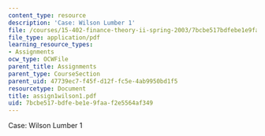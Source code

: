 ```yaml
---
content_type: resource
description: 'Case: Wilson Lumber 1'
file: /courses/15-402-finance-theory-ii-spring-2003/7bcbe517bdfebe1e9faaf2e5564af349_assign1wilson1.pdf
file_type: application/pdf
learning_resource_types:
- Assignments
ocw_type: OCWFile
parent_title: Assignments
parent_type: CourseSection
parent_uid: 47739ec7-f45f-d12f-fc5e-4ab9950bd1f5
resourcetype: Document
title: assign1wilson1.pdf
uid: 7bcbe517-bdfe-be1e-9faa-f2e5564af349
---
```

Case: Wilson Lumber 1

